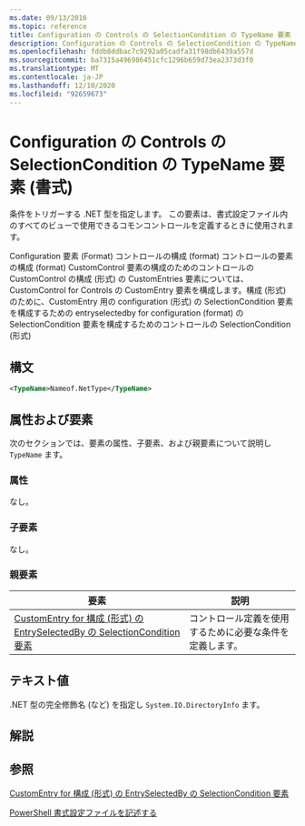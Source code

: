 ```yaml
---
ms.date: 09/13/2016
ms.topic: reference
title: Configuration の Controls の SelectionCondition の TypeName 要素 (書式)
description: Configuration の Controls の SelectionCondition の TypeName 要素 (書式)
ms.openlocfilehash: fddb8ddbac7c9292a05cadfa31f98db6439a557d
ms.sourcegitcommit: ba7315a496986451cfc1296b659d73ea2373d3f0
ms.translationtype: MT
ms.contentlocale: ja-JP
ms.lasthandoff: 12/10/2020
ms.locfileid: "92659673"
---
```

# <a name="typename-element-for-selectioncondition-for-controls-for-configuration-format"></a>Configuration の Controls の SelectionCondition の TypeName 要素 (書式)

条件をトリガーする .NET 型を指定します。 この要素は、書式設定ファイル内のすべてのビューで使用できるコモンコントロールを定義するときに使用されます。

Configuration 要素 (Format) コントロールの構成 (format) コントロールの要素の構成 (format) CustomControl 要素の構成のためのコントロールの CustomControl の構成 (形式) の CustomEntries 要素については、CustomControl for Controls の CustomEntry 要素を構成します。構成 (形式) のために、CustomEntry 用の configuration (形式) の SelectionCondition 要素を構成するための entryselectedby for configuration (format) の SelectionCondition 要素を構成するためのコントロールの SelectionCondition (形式)

## <a name="syntax"></a>構文

```xml
<TypeName>Nameof.NetType</TypeName>

```

## <a name="attributes-and-elements"></a>属性および要素

次のセクションでは、要素の属性、子要素、および親要素について説明し `TypeName` ます。

### <a name="attributes"></a>属性

なし。

### <a name="child-elements"></a>子要素

なし。

### <a name="parent-elements"></a>親要素

|要素|説明|
|-------------|-----------------|
|[CustomEntry for 構成 (形式) の EntrySelectedBy の SelectionCondition 要素](./selectioncondition-element-for-entryselectedby-for-controls-for-configuration-format.md)|コントロール定義を使用するために必要な条件を定義します。|

## <a name="text-value"></a>テキスト値

.NET 型の完全修飾名 (など) を指定し `System.IO.DirectoryInfo` ます。

## <a name="remarks"></a>解説

## <a name="see-also"></a>参照

[CustomEntry for 構成 (形式) の EntrySelectedBy の SelectionCondition 要素](./selectioncondition-element-for-entryselectedby-for-controls-for-configuration-format.md)

[PowerShell 書式設定ファイルを記述する](./writing-a-powershell-formatting-file.md)
